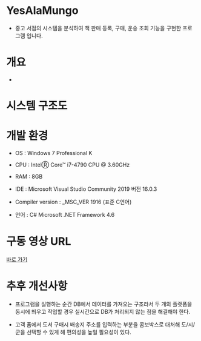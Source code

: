 # YesAlaMungo

- 중고 서점의 시스템을 분석하여 책 판매 등록, 구매, 운송 조회 기능을 구현한 프로그램 입니다.

# 개요

- 

# 시스템 구조도

# 개발 환경

- OS : Windows 7 Professional K

- CPU : IntelⓇ Core™ i7-4790 CPU @ 3.60GHz

- RAM : 8GB

- IDE : Microsoft Visual Studio Community 2019 버전 16.0.3

- Compiler version : _MSC_VER 1916 (표준 C언어)

- 언어 : C# Microsoft .NET Framework 4.6

# 구동 영상 URL

[바로 가기](https://youtu.be/vlwha9ZP828)

# 추후 개선사항

- 프로그램을 실행하는 순간 DB에서 데이터를 가져오는 구조라서 두 개의 플랫폼을 동시에 띄우고 작업할 경우 실시간으로 DB가 처리되지 않는 점을 해결해야 한다.

- 고객 폼에서 도서 구매시 배송지 주소를 입력하는 부분을 콤보박스로 대처해 도/시/군을 선택할 수 있게 해 편의성을 높일 필요성이 있다.
